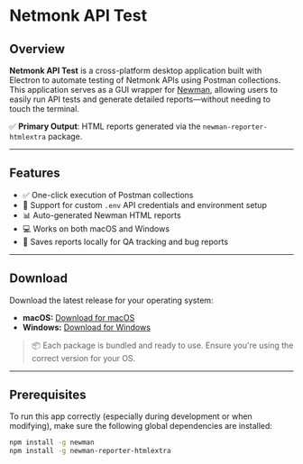 # Netmonk API Test

## Overview

**Netmonk API Test** is a cross-platform desktop application built with Electron to automate testing of Netmonk APIs using Postman collections.  
This application serves as a GUI wrapper for [Newman](https://www.npmjs.com/package/newman), allowing users to easily run API tests and generate detailed reports—without needing to touch the terminal.

✅ **Primary Output**: HTML reports generated via the `newman-reporter-htmlextra` package.

---

## Features

- ✅ One-click execution of Postman collections
- 📝 Support for custom `.env` API credentials and environment setup
- 📊 Auto-generated Newman HTML reports
- 💻 Works on both macOS and Windows
- 📂 Saves reports locally for QA tracking and bug reports

---

## Download

Download the latest release for your operating system:

- **macOS:** [Download for macOS](https://drive.google.com/file/d/1g_aSY5SGYPkjgZIOACK0wCCfjvlgztKt/)
- **Windows:** [Download for Windows](https://drive.google.com/file/d/1g_aSY5SGYPkjgZIOACK0wCCfjvlgztKt/)

> 📦 Each package is bundled and ready to use. Ensure you're using the correct version for your OS.

---

## Prerequisites

To run this app correctly (especially during development or when modifying), make sure the following global dependencies are installed:

```bash
npm install -g newman
npm install -g newman-reporter-htmlextra
```
